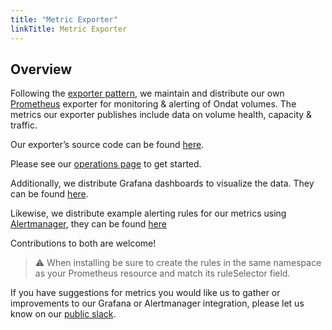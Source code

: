 ```yaml
---
title: "Metric Exporter"
linkTitle: Metric Exporter
---
```

## Overview

Following the [exporter pattern](https://prometheus.io/docs/instrumenting/exporters/), we maintain and distribute our own [Prometheus](https://prometheus.io/) exporter for monitoring & alerting of Ondat volumes. The metrics our exporter publishes include data on volume health, capacity & traffic.

Our exporter’s source code can be found [here](https://github.com/ondat/metrics-exporter).

Please see our [operations page](/docs/operations/metric-exporter/) to get started.

Additionally, we distribute Grafana dashboards to visualize the data. They can be found [here](https://github.com/ondat/metrics-exporter/tree/main/grafana).

Likewise, we distribute example alerting rules for our metrics using [Alertmanager](https://prometheus.io/docs/alerting/latest/alertmanager/), they can be found [here](https://github.com/ondat/metrics-exporter/tree/main/alertmanager)

Contributions to both are welcome!

> ⚠️ When installing be sure to create the rules in the same namespace as your Prometheus resource and match its ruleSelector field.

If you have suggestions for metrics you would like us to gather or improvements to our Grafana or Alertmanager integration, please let us know on our [public slack](https://slack.storageos.com/).
